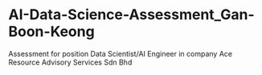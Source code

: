 # AI-Data-Science-Assessment_Gan-Boon-Keong
Assessment for position Data Scientist/AI Engineer in company Ace Resource Advisory Services Sdn Bhd
